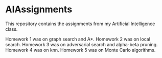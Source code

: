 # AIAssignments
This repository contains the assignments from my Artificial Intelligence class.

Homework 1 was on graph search and A*.
Homework 2 was on local search.
Homework 3 was on adversarial search and alpha-beta pruning.
Homework 4 was on knn.
Homework 5 was on Monte Carlo algorithms.